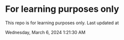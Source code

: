 # For learning purposes only
This repo is for learning purposes only.
Last updated at

Wednesday, March 6, 2024 1:21:30 AM

